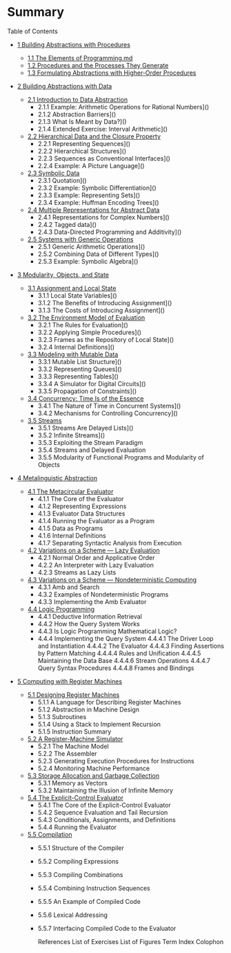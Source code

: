 # Summary

Table of Contents

* [1 Building Abstractions with Procedures](README.md)
  * [1.1 The Elements of Programming.md](ch1/1.1TheElementsofProgramming.md)
  * [1.2 Procedures and the Processes They Generate](ch1/1.2ProcedureAndProcess.md)
  * [1.3 Formulating Abstractions with Higher-Order Procedures](README.md)

* [2 Building Abstractions with Data](2BuildingAbstractionswithData.md)

  * [2.1 Introduction to Data Abstraction](2.1.md)
    * 2.1.1 Example: Arithmetic Operations for Rational Numbers]()
    * 2.1.2 Abstraction Barriers]()
    * 2.1.3 What Is Meant by Data?]()
    * 2.1.4 Extended Exercise: Interval Arithmetic]()
  * [2.2 Hierarchical Data and the Closure Property](README.md)
    * 2.2.1 Representing Sequences]()
    * 2.2.2 Hierarchical Structures]()
    * 2.2.3 Sequences as Conventional Interfaces]()
    * 2.2.4 Example: A Picture Language]()
  * [2.3 Symbolic Data](README.md)
    * 2.3.1 Quotation]()
    * 2.3.2 Example: Symbolic Differentiation]()
    * 2.3.3 Example: Representing Sets]()
    * 2.3.4 Example: Huffman Encoding Trees]()
  * [2.4 Multiple Representations for Abstract Data](README.md)
    * 2.4.1 Representations for Complex Numbers]()
    * 2.4.2 Tagged data]()
    * 2.4.3 Data-Directed Programming and Additivity]()
  * [2.5 Systems with Generic Operations](README.md)
    * 2.5.1 Generic Arithmetic Operations]()
    * 2.5.2 Combining Data of Different Types]()
    * 2.5.3 Example: Symbolic Algebra]()

* [3 Modularity, Objects, and State](README.md)
  * [3.1 Assignment and Local State](README.md)
  	* 3.1.1 Local State Variables]()
  	* 3.1.2 The Benefits of Introducing Assignment]()
  	* 3.1.3 The Costs of Introducing Assignment]()
  * [3.2 The Environment Model of Evaluation](README.md)
  	* 3.2.1 The Rules for Evaluation]()
  	* 3.2.2 Applying Simple Procedures]()
  	* 3.2.3 Frames as the Repository of Local State]()
  	* 3.2.4 Internal Definitions]()
  * [3.3 Modeling with Mutable Data](README.md)
  	* 3.3.1 Mutable List Structure]()
  	* 3.3.2 Representing Queues]()
  	* 3.3.3 Representing Tables]()
  	* 3.3.4 A Simulator for Digital Circuits]()
  	* 3.3.5 Propagation of Constraints]()
  * [3.4 Concurrency: Time Is of the Essence](README.md)
  	* 3.4.1 The Nature of Time in Concurrent Systems]()
  	* 3.4.2 Mechanisms for Controlling Concurrency]()
  * [3.5 Streams](README.md)
  	* 3.5.1 Streams Are Delayed Lists]()
  	* 3.5.2 Infinite Streams]()
  	* 3.5.3 Exploiting the Stream Paradigm
  	* 3.5.4 Streams and Delayed Evaluation
  	* 3.5.5 Modularity of Functional Programs and Modularity of Objects

* [4 Metalinguistic Abstraction](README.md)
  * [4.1 The Metacircular Evaluator](README.md)
  	* 4.1.1 The Core of the Evaluator
  	* 4.1.2 Representing Expressions
  	* 4.1.3 Evaluator Data Structures
  	* 4.1.4 Running the Evaluator as a Program
  	* 4.1.5 Data as Programs
  	* 4.1.6 Internal Definitions
  	* 4.1.7 Separating Syntactic Analysis from Execution
  * [4.2 Variations on a Scheme — Lazy Evaluation](README.md)
  	* 4.2.1 Normal Order and Applicative Order
  	* 4.2.2 An Interpreter with Lazy Evaluation
  	* 4.2.3 Streams as Lazy Lists
  * [4.3 Variations on a Scheme — Nondeterministic Computing](README.md)
  	* 4.3.1 Amb and Search
  	* 4.3.2 Examples of Nondeterministic Programs
  	* 4.3.3 Implementing the Amb Evaluator
  * [4.4 Logic Programming](README.md)
  	* 4.4.1 Deductive Information Retrieval
  	* 4.4.2 How the Query System Works
  	* 4.4.3 Is Logic Programming Mathematical Logic?
  	* 4.4.4 Implementing the Query System
  		 	4.4.4.1 The Driver Loop and Instantiation
  		 	4.4.4.2 The Evaluator
  		 	4.4.4.3 Finding Assertions by Pattern Matching
  		 	4.4.4.4 Rules and Unification
  		 	4.4.4.5 Maintaining the Data Base
  		 	4.4.4.6 Stream Operations
  		 	4.4.4.7 Query Syntax Procedures
  		 	4.4.4.8 Frames and Bindings

* [5 Computing with Register Machines](README.md)
  * [5.1 Designing Register Machines](README.md)
    * 5.1.1 A Language for Describing Register Machines
    * 5.1.2 Abstraction in Machine Design
    * 5.1.3 Subroutines
    * 5.1.4 Using a Stack to Implement Recursion
    * 5.1.5 Instruction Summary
  * [5.2 A Register-Machine Simulator](README.md)
    * 5.2.1 The Machine Model
    * 5.2.2 The Assembler
    * 5.2.3 Generating Execution Procedures for Instructions
    * 5.2.4 Monitoring Machine Performance
  * [5.3 Storage Allocation and Garbage Collection](README.md)
    * 5.3.1 Memory as Vectors
    * 5.3.2 Maintaining the Illusion of Infinite Memory
  * [5.4 The Explicit-Control Evaluator](README.md)
    * 5.4.1 The Core of the Explicit-Control Evaluator
    * 5.4.2 Sequence Evaluation and Tail Recursion
    * 5.4.3 Conditionals, Assignments, and Definitions
    * 5.4.4 Running the Evaluator
  * [5.5 Compilation](README.md)
    * 5.5.1 Structure of the Compiler

    * 5.5.2 Compiling Expressions

    * 5.5.3 Compiling Combinations

    * 5.5.4 Combining Instruction Sequences

    * 5.5.5 An Example of Compiled Code

    * 5.5.6 Lexical Addressing

    * 5.5.7 Interfacing Compiled Code to the Evaluator

      References
      List of Exercises
      List of Figures
      Term Index
      Colophon
